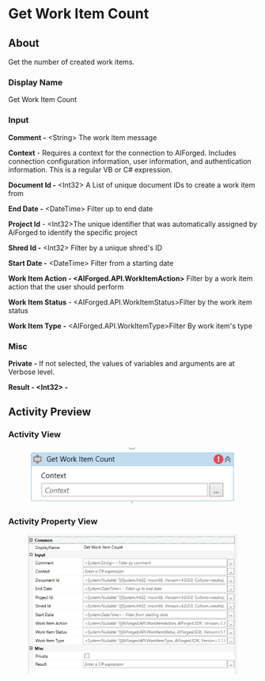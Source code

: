 # Get Work Item Count

## About

Get the number of created work items.

### Display Name

Get Work Item Count

### Input

**Comment -** \<String> The work item message

**Context** - Requires a context for the connection to AIForged. Includes connection configuration information, user information, and authentication information. This is a regular VB or C# expression.

**Document Id -** \<Int32> A List of unique document IDs to create a work item from

**End Date -** \<DateTime> Filter up to end date

**Project Id** - \<Int32>The unique identifier that was automatically assigned by AiForged to identify the specific project

**Shred Id -** \<Int32> Filter by a unique shred's ID

**Start Date -** \<DateTime> Filter from a starting date

**Work Item Action - \<AIForged.API.WorkItemAction>** Filter by a work item action that the user should perform

**Work Item Status** - \<AIForged.API.WorkItemStatus>Filter by the work item status

**Work Item Type -** \<AIForged.API.WorkItemType>Filter By work item's type

### Misc

**Private -** If not selected, the values of variables and arguments are at Verbose level.

**Result - \<Int32> -**

## Activity Preview

### Activity View

<figure><img src="../../.gitbook/assets/image (29) (3).png" alt=""><figcaption></figcaption></figure>

### Activity Property View

<figure><img src="../../.gitbook/assets/image (23) (3).png" alt=""><figcaption></figcaption></figure>
